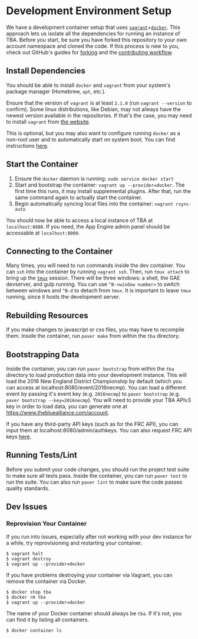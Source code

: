 # Development Environment Setup

We have a development container setup that uses [`vagrant`](https://www.vagrantup.com/)+[`docker`](https://www.docker.com/). This approach lets us isolate all the dependencies for running an instance of TBA. Before you start, be sure you have forked this repository to your own account namespace and cloned the code. If this process is new to you, check out GitHub's guides for [forking](https://guides.github.com/activities/forking/) and the [contributing workflow](https://guides.github.com/introduction/flow/).  
## Install Dependencies

You should be able to install `docker` and `vagrant` from your system's package manager (Homebrew, `apt`, etc.).

Ensure that the version of `vagrant` is at least `2.1.0` (run `vagrant --version` to confirm). Some linux distributions, like Debian, may not always have the newest version available in the repositories. If that's the case, you may need to install `vagrant` from [the website](https://www.vagrantup.com).

This is optional, but you may also want to configure running `docker` as a non-root user and to automatically start on system boot. You can find instructions [here](https://docs.docker.com/engine/installation/linux/linux-postinstall/).

## Start the Container

 1. Ensure the `docker` daemon is running: `sudo service docker start`
 2. Start and bootstrap the container: `vagrant up --provider=docker`. The first time this runs, it may install supplemental plugins. After that, run the same command again to actually start the container.
 3. Begin automatically syncing local files into the container: `vagrant rsync-auto`

You should now be able to access a local instance of TBA at `localhost:8080`. If you need, the App Engine admin panel should be accessable at `localhost:8000`.

## Connecting to the Container

Many times, you will need to run commands inside the dev container. You can `ssh` into the container by running `vagrant ssh`. Then, run `tmux attach` to bring up the [`tmux`](http://man.openbsd.org/OpenBSD-current/man1/tmux.1) session. There will be three windows: a shell, the GAE devserver, and gulp running. You can use `^B-<window number>` to switch between windows and `^B-d` to detach from `tmux`. It is important to leave `tmux` running, since it hosts the development server.

## Rebuilding Resources

If you make changes to javascript or css files, you may have to recompile them. Inside the container, run `paver make` from within the `tba` directory.

## Bootstrapping Data

Inside the container, you can run `paver bootstrap` from within the `tba` directory to load production data into your development instance. This will load the 2016 New England District Championship by default (which you can access at localhost:8080/event/2016necmp). You can load a different event by passing it's event key (e.g. `2016necmp`) to `paver bootstrap` (e.g. `paver bootstrap --key=2016necmp`). You will need to provide your TBA APIv3 key in order to load data, you can generate one at https://www.thebluealliance.com/account.

If you have any third-party API keys (such as for the FRC API), you can input them at localhost:8080/admin/authkeys. You can also request FRC API keys [here](https://usfirst.collab.net/sf/projects/first_community_developers/).

## Running Tests/Lint

Before you submit your code changes, you should run the project test suite to make sure all tests pass. Inside the container, you can run `paver test` to run the suite. You can also run `paver lint` to make sure the code passes quality standards.

## Dev Issues

### Reprovision Your Container

If you run into issues, especially after not working with your dev instance for a while, try reprovisioning and restarting your container.

```
$ vagrant halt
$ vagrant destroy
$ vagrant up --provider=docker
```

If you have problems destroying your container via Vagrant, you can remove the container via Docker.

```
$ docker stop tba
$ docker rm tba
$ vagrant up --provider=docker
```

The name of your Docker container should always be `tba`. If it's not, you can find it by listing all containers.

```
$ docker container ls
```
